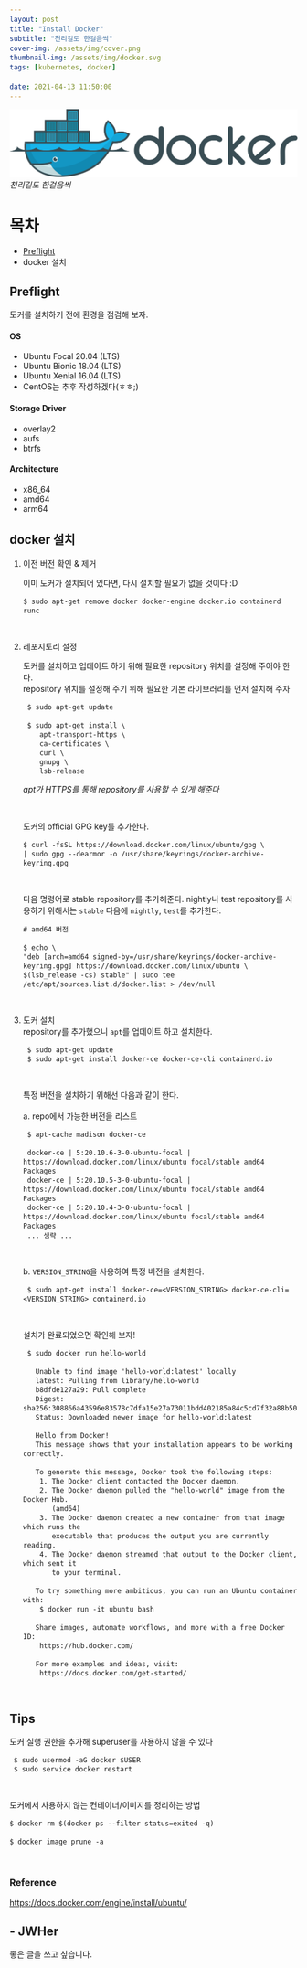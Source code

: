 ```yaml
---
layout: post
title: "Install Docker"
subtitle: "천리길도 한걸음씩"
cover-img: /assets/img/cover.png
thumbnail-img: /assets/img/docker.svg
tags: [kubernetes, docker]

date: 2021-04-13 11:50:00 
---
```


![Alt](https://raw.githubusercontent.com/JWHer/jwher.github.io/master/_posts/images/docker.png "docker")  
*천리길도 한걸음씩*  

# 목차
* [Preflight](#Preflight)
* docker 설치


## Preflight  
도커를 설치하기 전에 환경을 점검해 보자.

#### OS
* Ubuntu Focal 20.04 (LTS)
* Ubuntu Bionic 18.04 (LTS)
* Ubuntu Xenial 16.04 (LTS)
* CentOS는 추후 작성하겠다(ㅎㅎ;)

#### Storage Driver
* overlay2
* aufs
* btrfs

#### Architecture
* x86_64
* amd64
* arm64

## docker 설치

1. 이전 버전 확인 & 제거  

    이미 도커가 설치되어 있다면, 다시 설치할 필요가 없을 것이다 :D
    ```shell
    $ sudo apt-get remove docker docker-engine docker.io containerd runc
    ```

<br/>
  
2. 레포지토리 설정  

    도커를 설치하고 업데이트 하기 위해 필요한 repository 위치를 설정해 주어야 한다.  
    repository 위치를 설정해 주기 위해 필요한 기본 라이브러리를 먼저 설치해 주자
    ```shell
     $ sudo apt-get update
     
     $ sudo apt-get install \
        apt-transport-https \
        ca-certificates \
        curl \
        gnupg \
        lsb-release
    ```
    *apt가 HTTPS를 통해 repository를 사용할 수 있게 해준다*
      
    <br/>
      
    도커의 official GPG key를 추가한다.  
    ```shell
    $ curl -fsSL https://download.docker.com/linux/ubuntu/gpg \
    | sudo gpg --dearmor -o /usr/share/keyrings/docker-archive-keyring.gpg
    ```
   
    <br/>

    다음 명령어로 stable repository를 추가해준다. nightly나 test repository를 사용하기 위해서는 ```stable``` 다음에
   ```nightly```, ```test```를 추가한다.
   ```shell
   # amd64 버전
   
   $ echo \
   "deb [arch=amd64 signed-by=/usr/share/keyrings/docker-archive-keyring.gpg] https://download.docker.com/linux/ubuntu \
   $(lsb_release -cs) stable" | sudo tee /etc/apt/sources.list.d/docker.list > /dev/null
    ```
    
<br/>

3. 도커 설치  
    repository를 추가했으니 ```apt```를 업데이트 하고 설치한다.
   ```shell
    $ sudo apt-get update
    $ sudo apt-get install docker-ce docker-ce-cli containerd.io
   ```
   
   <br/>
   
   특정 버전을 설치하기 위해선 다음과 같이 한다.  
   <br/>
   a. repo에서 가능한 버전을 리스트
   ```shell
    $ apt-cache madison docker-ce
   
    docker-ce | 5:20.10.6-3-0-ubuntu-focal | https://download.docker.com/linux/ubuntu focal/stable amd64 Packages
    docker-ce | 5:20.10.5-3-0-ubuntu-focal | https://download.docker.com/linux/ubuntu focal/stable amd64 Packages
    docker-ce | 5:20.10.4-3-0-ubuntu-focal | https://download.docker.com/linux/ubuntu focal/stable amd64 Packages
    ... 생략 ...
   ```
   <br/>
   
   b. ```VERSION_STRING```을 사용하여 특정 버전을 설치한다.
   ```shell
    $ sudo apt-get install docker-ce=<VERSION_STRING> docker-ce-cli=<VERSION_STRING> containerd.io
   ```
   <br/>

   설치가 완료되었으면 확인해 보자!  
   ```shell
    $ sudo docker run hello-world
   
      Unable to find image 'hello-world:latest' locally
      latest: Pulling from library/hello-world
      b8dfde127a29: Pull complete 
      Digest: sha256:308866a43596e83578c7dfa15e27a73011bdd402185a84c5cd7f32a88b501a24
      Status: Downloaded newer image for hello-world:latest
      
      Hello from Docker!
      This message shows that your installation appears to be working correctly.
      
      To generate this message, Docker took the following steps:
       1. The Docker client contacted the Docker daemon.
       2. The Docker daemon pulled the "hello-world" image from the Docker Hub.
          (amd64)
       3. The Docker daemon created a new container from that image which runs the
          executable that produces the output you are currently reading.
       4. The Docker daemon streamed that output to the Docker client, which sent it
          to your terminal.
      
      To try something more ambitious, you can run an Ubuntu container with:
       $ docker run -it ubuntu bash
      
      Share images, automate workflows, and more with a free Docker ID:
       https://hub.docker.com/
      
      For more examples and ideas, visit:
       https://docs.docker.com/get-started/
   ```
<br/>

## Tips  
도커 실행 권한을 추가해 superuser를 사용하지 않을 수 있다  
```shell
 $ sudo usermod -aG docker $USER
 $ sudo service docker restart
```

<br/>

도커에서 사용하지 않는 컨테이너/이미지를 정리하는 방법
```shell
$ docker rm $(docker ps --filter status=exited -q)

$ docker image prune -a
```

<br/>

### Reference  
https://docs.docker.com/engine/install/ubuntu/


## - JWHer  
좋은 글을 쓰고 싶습니다.

<!-- update log -->
